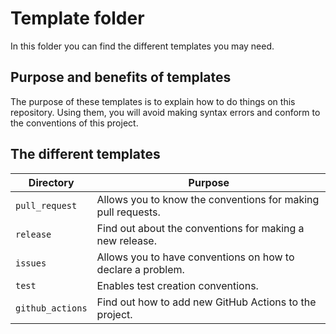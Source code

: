 # Template folder 
In this folder you can find the different templates you may need.


## Purpose and benefits of templates
The purpose of these templates is to explain how to do things on this repository. Using them, you will avoid making syntax errors and conform to the conventions of this project.

## The different templates
| Directory        | Purpose                                                                                                       |
| ---------------- | ------------------------------------------------------------------------------------------------------------- |
| `pull_request`   | Allows you to know the conventions for making pull requests.                                                  |
| `release`        | Find out about the conventions for making a new release.                                                      |
| `issues`         | Allows you to have conventions on how to declare a problem.                                                   |
| `test`           | Enables test creation conventions.                                                                            |
| `github_actions` | Find out how to add new GitHub Actions to the project.                                                        |

